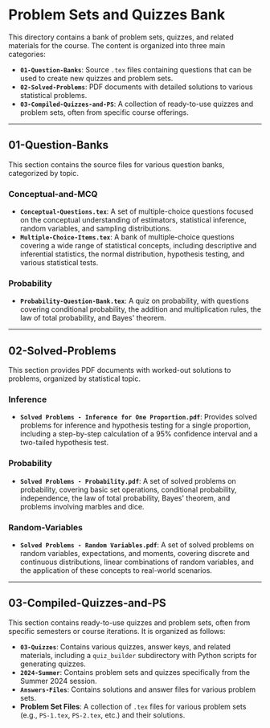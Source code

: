 # Problem Sets and Quizzes Bank

This directory contains a bank of problem sets, quizzes, and related materials for the course. The content is organized into three main categories:

- **`01-Question-Banks`**: Source `.tex` files containing questions that can be used to create new quizzes and problem sets.
- **`02-Solved-Problems`**: PDF documents with detailed solutions to various statistical problems.
- **`03-Compiled-Quizzes-and-PS`**: A collection of ready-to-use quizzes and problem sets, often from specific course offerings.

---

## 01-Question-Banks

This section contains the source files for various question banks, categorized by topic.

### Conceptual-and-MCQ

- **`Conceptual-Questions.tex`**: A set of multiple-choice questions focused on the conceptual understanding of estimators, statistical inference, random variables, and sampling distributions.
- **`Multiple-Choice-Items.tex`**: A bank of multiple-choice questions covering a wide range of statistical concepts, including descriptive and inferential statistics, the normal distribution, hypothesis testing, and various statistical tests.

### Probability

- **`Probability-Question-Bank.tex`**: A quiz on probability, with questions covering conditional probability, the addition and multiplication rules, the law of total probability, and Bayes' theorem.

---

## 02-Solved-Problems

This section provides PDF documents with worked-out solutions to problems, organized by statistical topic.

### Inference

- **`Solved Problems - Inference for One Proportion.pdf`**: Provides solved problems for inference and hypothesis testing for a single proportion, including a step-by-step calculation of a 95% confidence interval and a two-tailed hypothesis test.

### Probability

- **`Solved Problems - Probability.pdf`**: A set of solved problems on probability, covering basic set operations, conditional probability, independence, the law of total probability, Bayes' theorem, and problems involving marbles and dice.

### Random-Variables

- **`Solved Problems - Random Variables.pdf`**: A set of solved problems on random variables, expectations, and moments, covering discrete and continuous distributions, linear combinations of random variables, and the application of these concepts to real-world scenarios.

---

## 03-Compiled-Quizzes-and-PS

This section contains ready-to-use quizzes and problem sets, often from specific semesters or course iterations. It is organized as follows:

- **`03-Quizzes`**: Contains various quizzes, answer keys, and related materials, including a `quiz_builder` subdirectory with Python scripts for generating quizzes.
- **`2024-Summer`**: Contains problem sets and quizzes specifically from the Summer 2024 session.
- **`Answers-Files`**: Contains solutions and answer files for various problem sets.
- **Problem Set Files**: A collection of `.tex` files for various problem sets (e.g., `PS-1.tex`, `PS-2.tex`, etc.) and their solutions.
